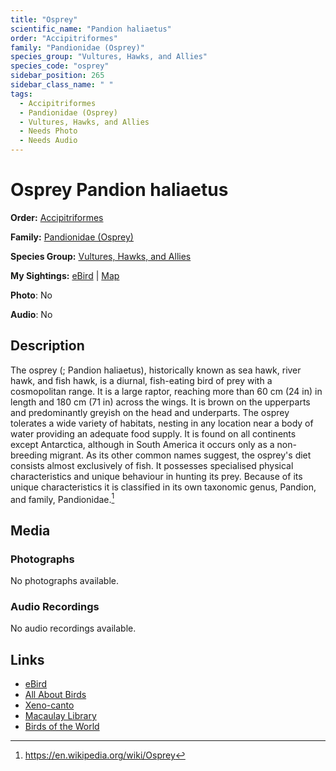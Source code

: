 ```yaml
---
title: "Osprey"
scientific_name: "Pandion haliaetus"
order: "Accipitriformes"
family: "Pandionidae (Osprey)"
species_group: "Vultures, Hawks, and Allies"
species_code: "osprey"
sidebar_position: 265
sidebar_class_name: " "
tags: 
  - Accipitriformes
  - Pandionidae (Osprey)
  - Vultures, Hawks, and Allies
  - Needs Photo
  - Needs Audio
---
```


# Osprey <span className='sci_name'>Pandion haliaetus</span>

**Order:** [Accipitriformes](/tags/accipitriformes)

**Family:** [Pandionidae (Osprey)](/tags/pandionidae-osprey)

**Species Group:** [Vultures, Hawks, and Allies](/tags/vultures-hawks-and-allies)

**My Sightings:** [eBird](https://ebird.org/lifelist?r=world&time=life&spp=osprey) | [Map](/map?species_code=osprey)

**Photo**: No 

**Audio**: No

## Description
The osprey (; Pandion haliaetus), historically known as sea hawk, river hawk, and fish hawk, is a diurnal, fish-eating bird of prey with a cosmopolitan range. It is a large raptor, reaching more than 60 cm (24 in) in length and 180 cm (71 in) across the wings. It is brown on the upperparts and predominantly greyish on the head and underparts.
The osprey tolerates a wide variety of habitats, nesting in any location near a body of water providing an adequate food supply. It is found on all continents except Antarctica, although in South America it occurs only as a non-breeding migrant.
As its other common names suggest, the osprey's diet consists almost exclusively of fish. It possesses specialised physical characteristics and unique behaviour in hunting its prey. Because of its unique characteristics it is classified in its own taxonomic genus, Pandion, and family, Pandionidae.[^1]

[^1]: https://en.wikipedia.org/wiki/Osprey

## Media
### Photographs
No photographs available.

### Audio Recordings
No audio recordings available.

## Links
* [eBird](https://ebird.org/species/osprey) 
* [All About Birds](https://www.allaboutbirds.org/guide/osprey) 
* [Xeno-canto](https://www.xeno-canto.org/species/pandion-haliaetus) 
* [Macaulay Library](https://search.macaulaylibrary.org/catalog?taxonCode=osprey&sort=rating_rank_desc)
* [Birds of the World](https://birdsoftheworld.org/bow/species/osprey)
